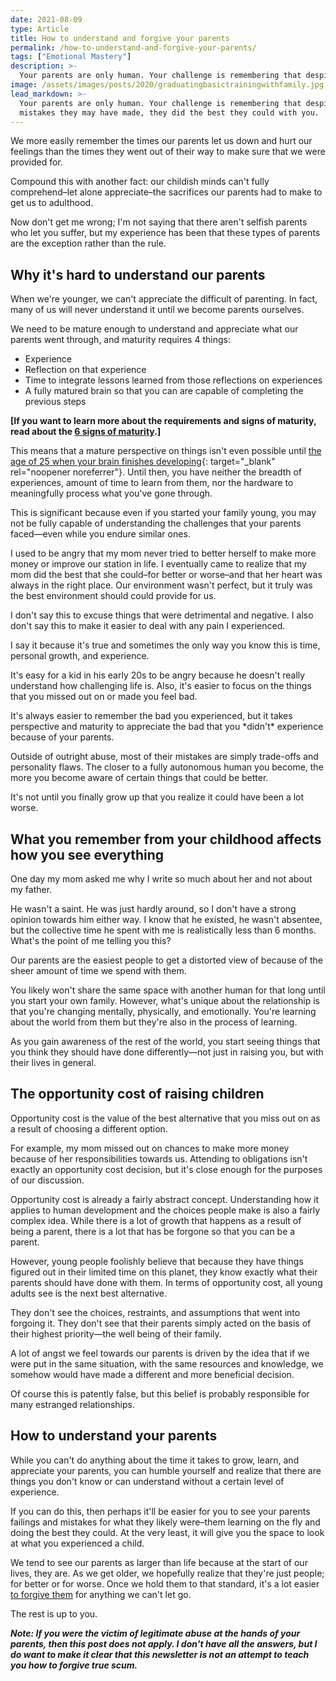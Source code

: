 ```yaml
---
date: 2021-08-09
type: Article
title: How to understand and forgive your parents
permalink: /how-to-understand-and-forgive-your-parents/
tags: ["Emotional Mastery"]
description: >-
  Your parents are only human. Your challenge is remembering that despite their mistakes, they did the best they could with you.
image: /assets/images/posts/2020/graduatingbasictrainingwithfamily.jpg
lead_markdown: >-
  Your parents are only human. Your challenge is remembering that despite the
  mistakes they may have made, they did the best they could with you.
---
```

We more easily remember the times our parents let us down and hurt our feelings than the times they went out of their way to make sure that we were provided for.

Compound this with another fact: our childish minds can't fully comprehend–let alone appreciate–the sacrifices our parents had to make to get us to adulthood.

Now don't get me wrong; I'm not saying that there aren't selfish parents who let you suffer, but my experience has been that these types of parents are the exception rather than the rule.

## Why it's hard to understand our parents

When we're younger, we can't appreciate the difficult of parenting. In fact, many of us will never understand it until we become parents ourselves.

We need to be mature enough to understand and appreciate what our parents went through, and maturity requires 4 things:

* Experience
* Reflection on that experience
* Time to integrate lessons learned from those reflections on experiences
* A fully matured brain so that you can are capable of completing the previous steps

**\[If you want to learn more about the requirements and signs of maturity, read about the [6 signs of maturity](/signs-of-maturity/).\]**

This means that a mature perspective on things isn't even possible until [the age of 25 when your brain finishes developing](https://bigthink.com/mind-brain/adult-brain){: target="_blank" rel="noopener noreferrer"}. Until then, you have neither the breadth of experiences, amount of time to learn from them, nor the hardware to meaningfully process what you've gone through.

This is significant because even if you started your family young, you may not be fully capable of understanding the challenges that your parents faced—even while you endure similar ones.

I used to be angry that my mom never tried to better herself to make more money or improve our station in life. I eventually came to realize that my mom did the best that she could–for better or worse–and that her heart was always in the right place. Our environment wasn't perfect, but it truly was the best environment should could provide for us.

I don't say this to excuse things that were detrimental and negative. I also don't say this to make it easier to deal with any pain I experienced.&nbsp;

I say it because it's true and sometimes the only way you know this is time, personal growth, and experience.

It's easy for a kid in his early 20s to be angry because he doesn't really understand how challenging life is. Also, it's easier to focus on the things that you missed out on or made you feel bad.

It's always easier to remember the bad you experienced, but it takes perspective and maturity to appreciate the bad that you \*didn't\* experience because of your parents.

Outside of outright abuse, most of their mistakes are simply trade-offs and personality flaws. The closer to a fully autonomous human you become, the more you become aware of certain things that could be better.

It's not until you finally grow up that you realize it could have been a lot worse.

## **What you remember from your childhood affects how you see everything**

One day my mom asked me why I write so much about her and not about my father.

He wasn't a saint. He was just hardly around, so I don't have a strong opinion towards him either way. I know that he existed, he wasn't absentee, but the collective time he spent with me is realistically less than 6 months. What's the point of me telling you this?

Our parents are the easiest people to get a distorted view of because of the sheer amount of time we spend with them.

You likely won't share the same space with another human for that long until you start your own family. However, what's unique about the relationship is that you're changing mentally, physically, and emotionally. You're learning about the world from them but they're also in the process of learning.

As you gain awareness of the rest of the world, you start seeing things that you think they should have done differently—not just in raising you, but with their lives in general.

## The opportunity cost of raising children

Opportunity cost is the value of the best alternative that you miss out on as a result of choosing a different option.

For example, my mom missed out on chances to make more money because of her responsibilities towards us. Attending to obligations isn't exactly an opportunity cost decision, but it's close enough for the purposes of our discussion.

Opportunity cost is already a fairly abstract concept. Understanding how it applies to human development and the choices people make is also a fairly complex idea. While there is a lot of growth that happens as a result of being a parent, there is a lot that has be forgone so that you can be a parent.

However, young people foolishly believe that because they have things figured out in their limited time on this planet, they know exactly what their parents should have done with them. In terms of opportunity cost, all young adults see is the next best alternative.

They don't see the choices, restraints, and assumptions that went into forgoing it. They don't see that their parents simply acted on the basis of their highest priority—the well being of their family.

A lot of angst we feel towards our parents is driven by the idea that if we were put in the same situation, with the same resources and knowledge, we somehow would have made a different and more beneficial decision.

Of course this is patently false, but this belief is probably responsible for many estranged relationships.&nbsp;

## **How to understand your parents**

While you can't do anything about the time it takes to grow, learn, and appreciate your parents, you can humble yourself and realize that there are things you don't know or can understand without a certain level of experience.

If you can do this, then perhaps it'll be easier for you to see your parents failings and mistakes for what they likely were–them learning on the fly and doing the best they could. At the very least, it will give you the space to look at what you experienced a child.

We tend to see our parents as larger than life because at the start of our lives, they are. As we get older, we hopefully realize that they're just people; for better or for worse. Once we hold them to that standard, it's a lot easier [to forgive them](/how-to-forgive-someone/) for anything we can't let go.

The rest is up to you.&nbsp;

***Note: If you were the victim of legitimate abuse at the hands of your parents, then this post does not apply. I don't have all the answers, but I do want to make it clear that this newsletter is not an attempt to teach you how to forgive true scum.***
